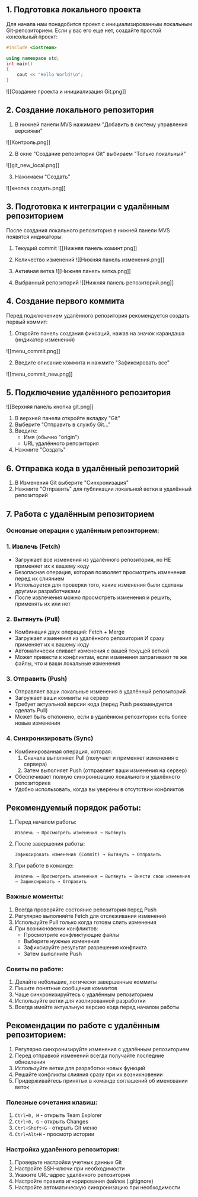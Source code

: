 ## 1. Подготовка локального проекта

Для начала нам понадобится проект с инициализированным локальным Git-репозиторием. Если у вас его еще нет, создайте простой консольный проект:

```C++
#include <iostream>

using namespace std;
int main()
{
    cout << "Hello World!\n";
}
```

![[Создание проекта и инициализация Git.png]]

## 2. Создание локального репозитория

1. В нижней панели MVS нажимаем "Добавить в систему управления версиями"

![[Контроль.png]]

2. В окне "Создание репозитория Git" выбираем "Только локальный"

![[git_new_local.png]]

3. Нажимаем "Создать"

![[кнопка создать.png]]

## 3. Подготовка к интеграции с удалённым репозиторием

После создания локального репозитория в нижней панели MVS появятся индикаторы:

1. Текущий commit 
![[Нижняя панель коминт.png]]

2. Количество изменений 
![[Нижняя панель изменения.png]]

3. Активная ветка
![[Нижняя панель ветка.png]]

4. Выбранный репозиторий
![[Нижняя панель репозиторий.png]]

## 4. Создание первого коммита

Перед подключением удалённого репозитория рекомендуется создать первый коммит:

1. Откройте панель создания фиксаций, нажав на значок карандаша (индикатор изменений)

![[menu_commit.png]]

2. Введите описание коммита и нажмите "Зафиксировать все"

![[menu_commit_new.png]]

## 5. Подключение удалённого репозитория

![[Верхняя панель кнопка git.png]]

1. В верхней панели  откройте вкладку "Git"
2. Выберите "Отправить в службу Git..."
3. Введите:
   - Имя (обычно "origin")
   - URL удалённого репозитория
4. Нажмите "Создать"

## 6. Отправка кода в удалённый репозиторий

1. В Изменения Git выберите "Синхронизация"
2. Нажмите "Отправить" для публикации локальной ветки в удалённый репозиторий

## 7. Работа с удалённым репозиторием

### Основные операции с удалённым репозиторием:

### 1. Извлечь (Fetch)
- Загружает все изменения из удалённого репозитория, но НЕ применяет их к вашему коду
- Безопасная операция, которая позволяет просмотреть изменения перед их слиянием
- Используется для проверки того, какие изменения были сделаны другими разработчиками
- После извлечения можно просмотреть изменения и решить, применять их или нет

### 2. Вытянуть (Pull)
- Комбинация двух операций: Fetch + Merge
- Загружает изменения из удалённого репозитория И сразу применяет их к вашему коду
- Автоматически сливает изменения с вашей текущей веткой
- Может привести к конфликтам, если изменения затрагивают те же файлы, что и ваши локальные изменения

### 3. Отправить (Push)
- Отправляет ваши локальные изменения в удалённый репозиторий
- Загружает ваши коммиты на сервер
- Требует актуальной версии кода (перед Push рекомендуется сделать Pull)
- Может быть отклонено, если в удалённом репозитории есть более новые изменения

### 4. Синхронизировать (Sync)
- Комбинированная операция, которая:
  1. Сначала выполняет Pull (получает и применяет изменения с сервера)
  2. Затем выполняет Push (отправляет ваши изменения на сервер)
- Обеспечивает полную синхронизацию локального и удалённого репозиториев
- Удобно использовать, когда вы уверены в отсутствии конфликтов

## Рекомендуемый порядок работы:

1. Перед началом работы:
   ```
   Извлечь → Просмотреть изменения → Вытянуть
   ```

2. После завершения работы:
   ```
   Зафиксировать изменения (Commit) → Вытянуть → Отправить
   ```

3. При работе в команде:
   ```
   Извлечь → Просмотреть изменения → Вытянуть → Внести свои изменения → Зафиксировать → Отправить
   ```

### Важные моменты:

1. Всегда проверяйте состояние репозитория перед Push
2. Регулярно выполняйте Fetch для отслеживания изменений
3. Используйте Pull только когда готовы слить изменения
4. При возникновении конфликтов:
   - Просмотрите конфликтующие файлы
   - Выберите нужные изменения
   - Зафиксируйте результат разрешения конфликта
   - Затем выполните Push

### Советы по работе:

1. Делайте небольшие, логически завершенные коммиты
2. Пишите понятные сообщения коммитов
3. Чаще синхронизируйтесь с удалённым репозиторием
4. Используйте ветки для изолированной разработки
5. Всегда имейте актуальную версию кода перед началом работы

## Рекомендации по работе с удалённым репозиторием:

1. Регулярно синхронизируйте изменения с удалённым репозиторием
2. Перед отправкой изменений всегда получайте последние обновления
3. Используйте ветки для разработки новых функций
4. Решайте конфликты слияния сразу при их возникновении
5. Придерживайтесь принятых в команде соглашений об именовании веток

### Полезные сочетания клавиш:

1. `Ctrl+0, H` - открыть Team Explorer
2. `Ctrl+0, G` - открыть Changes
3. `Ctrl+Shift+G` - открыть Git меню
4. `Ctrl+Alt+H` - просмотр истории

### Настройка удалённого репозитория:

1. Проверьте настройки учетных данных Git
2. Настройте SSH-ключи при необходимости
3. Укажите URL-адрес удалённого репозитория
4. Настройте правила игнорирования файлов (.gitignore)
5. Настройте автоматическую синхронизацию при необходимости